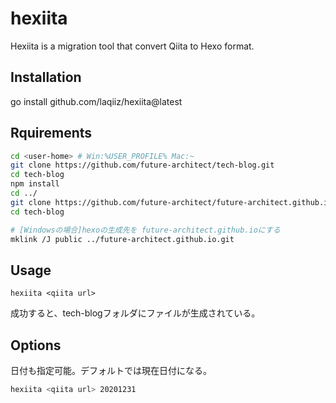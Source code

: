 # hexiita

Hexiita is a migration tool that convert Qiita to Hexo format.

## Installation

go install github.com/laqiiz/hexiita@latest

## Rquirements

```sh
cd <user-home> # Win:%USER_PROFILE% Mac:~
git clone https://github.com/future-architect/tech-blog.git
cd tech-blog
npm install
cd ../
git clone https://github.com/future-architect/future-architect.github.io.git
cd tech-blog

# [Windowsの場合]hexoの生成先を future-architect.github.ioにする
mklink /J public ../future-architect.github.io.git
```

## Usage

```
hexiita <qiita url>
```

成功すると、tech-blogフォルダにファイルが生成されている。

## Options

日付も指定可能。デフォルトでは現在日付になる。

```sh
hexiita <qiita url> 20201231
```


